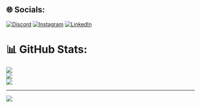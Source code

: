 
## 🌐 Socials:
[![Discord](https://img.shields.io/badge/Discord-%237289DA.svg?logo=discord&logoColor=white)](htttps://discord.gg/8845) [![Instagram](https://img.shields.io/badge/Instagram-%23E4405F.svg?logo=Instagram&logoColor=white)](https://instagram.com/@LuannThuann) [![LinkedIn](https://img.shields.io/badge/LinkedIn-%230077B5.svg?logo=linkedin&logoColor=white)](https://linkedin.com/in/https://www.linkedin.com/in/luann-leal-b30300194/) 
# 📊 GitHub Stats:
![](https://github-readme-stats.vercel.app/api?username=LuannThuann&theme=dark&hide_border=true&include_all_commits=false&count_private=false)<br/>
![](https://github-readme-streak-stats.herokuapp.com/?user=LuannThuann&theme=dark&hide_border=true)<br/>
![](https://github-readme-stats.vercel.app/api/top-langs/?username=LuannThuann&theme=dark&hide_border=true&include_all_commits=false&count_private=false&layout=compact)

---
[![](https://visitcount.itsvg.in/api?id=LuannThuann&icon=0&color=0)](https://visitcount.itsvg.in)

<!-- Proudly created with GPRM ( https://gprm.itsvg.in ) -->
